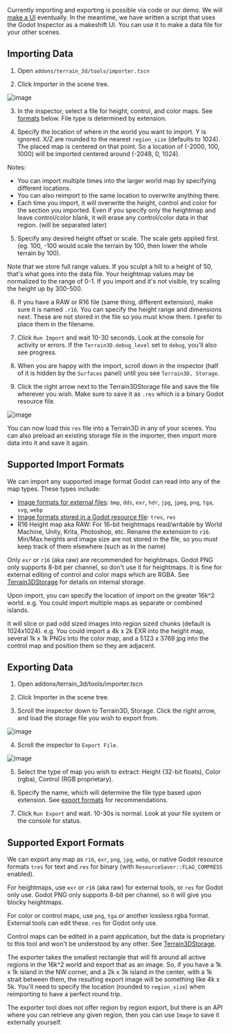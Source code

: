 Currently importing and exporting is possible via code or our demo. We will [make a UI](https://github.com/outobugi/GDExtensionTerrain/issues/81)  eventually. In the meantime, we have written a script that uses the Godot Inspector as a makeshift UI. You can use it to make a data file for your other scenes.

## Importing Data

1) Open `addons/terrain_3d/tools/importer.tscn`

2) Click Importer in the scene tree.

![image](https://github.com/outobugi/Terrain3D/assets/632766/e8a43428-a1e2-4db5-bb2c-1b0e7b40d81d)

3) In the inspector, select a file for height, control, and color maps. See [formats](#supported-import-formats) below. File type is determined by extension.

4) Specify the location of where in the world you want to import. Y is ignored. X/Z are rounded to the nearest `region_size` (defaults to 1024). The placed map is centered on that point. So a location of (-2000, 100, 1000) will be imported centered around (-2048, 0, 1024).

Notes:
* You can import multiple times into the larger world map by specifying different locations.
* You can also reimport to the same location to overwrite anything there. 
* Each time you import, it will overwrite the height, control and color for the section you imported. Even if you specify only the heightmap and leave control/color blank, it will erase any control/color data in that region. (will be separated later)

5) Specify any desired height offset or scale. The scale gets applied first. (eg. 100, -100 would scale the terrain by 100, then lower the whole terrain by 100).

Note that we store full range values. If you sculpt a hill to a height of 50, that's what goes into the data file. Your heightmap values may be normalized to the range of 0-1. If you import and it's not visible, try scaling the height up by 300-500.

6) If you have a RAW or R16 file (same thing, different extension), make sure it is named `.r16`. You can specify the height range and dimensions next. These are not stored in the file so you must know them. I prefer to place them in the filename.

7) Click `Run Import` and wait 10-30 seconds. Look at the console for activity or errors. If the `Terrain3D.debug_level` set to `debug`, you'll also see progress.

8) When you are happy with the import, scroll down in the inspector (half of it is hidden by the `Surfaces` panel) until you see `Terrain3D, Storage`.

9) Click the right arrow next to the Terrain3DStorage file and save the file wherever you wish. Make sure to save it as `.res` which is a binary Godot resource file. 

![image](https://github.com/outobugi/Terrain3D/assets/632766/a20d2320-03b4-4612-989e-a889d7737b88)

You can now load this `res` file into a Terrain3D in any of your scenes. You can also preload an existing storage file in the importer, then import more data into it and save it again.

## Supported Import Formats

We can import any supported image format Godot can read into any of the map types. These types include:
* [Image formats for external files](https://docs.godotengine.org/en/4.0/tutorials/assets_pipeline/importing_images.html#supported-image-formats): `bmp`, `dds`, `exr`, `hdr`, `jpg`, `jpeg`, `png`, `tga`, `svg`, `webp`
* [Image formats stored in a Godot resource file](https://docs.godotengine.org/en/4.0/classes/class_image.html#enum-image-format): `tres`, `res`
* R16 Height map aka RAW: For 16-bit heightmaps read/writable by World Machine, Unity, Krita, Photoshop, etc. Rename the extension to `r16`. Min/Max heights and image size are not stored in the file, so you must keep track of them elsewhere (such as in the name)

Only `exr` or `r16` (aka raw) are recommended for heightmaps. Godot PNG only supports 8-bit per channel, so don't use it for heightmaps. It is fine for external editing of control and color maps which are RGBA. See [Terrain3DStorage](https://github.com/outobugi/GDExtensionTerrain/wiki/Terrain3DStorage#internal-data-storage) for details on internal storage.

Upon import, you can specify the location of import on the greater 16k^2 world. e.g. You could import multiple maps as separate or combined islands.

It will slice or pad odd sized images into region sized chunks (default is 1024x1024). e.g. You could import a 4k x 2k EXR into the height map, several 1k x 1k PNGs into the color map, and a 5123 x 3769 jpg into the control map and position them so they are adjacent.


## Exporting Data

1) Open addons/terrain_3d/tools/importer.tscn

2) Click Importer in the scene tree.

3) Scroll the inspector down to Terrain3D, Storage. Click the right arrow, and load the storage file you wish to export from.

![image](https://github.com/outobugi/Terrain3D/assets/632766/2b6ad8f6-3f7d-45ef-bc4b-df74676e370b)

4) Scroll the inspector to `Export File`.

![image](https://github.com/outobugi/Terrain3D/assets/632766/536b5d10-d7d2-4791-8917-12cbb15a6e86)

5) Select the type of map you wish to extract: Height (32-bit floats), Color (rgba), Control (RGB proprietary).

6) Specify the name, which will determine the file type based upon extension. See [export formats](#supported-export-formats) for recommendations.

7) Click `Run Export` and wait. 10-30s is normal. Look at your file system or the console for status.

## Supported Export Formats

We can export any map as `r16`, `exr`, `png`, `jpg`, `webp`, or native Godot resource formats `tres` for text and `res` for binary (with `ResourceSaver::FLAG_COMPRESS` enabled).

For heightmaps, use `exr` or `r16` (aka raw) for external tools, or `res` for Godot only use. Godot PNG only supports 8-bit per channel, so it will give you blocky heightmaps.

For color or control maps, use `png`, `tga` or another lossless rgba format. External tools can edit these. `res` for Godot only use.

Control maps can be edited in a paint application, but the data is proprietary to this tool and won't be understood by any other. See [Terrain3DStorage](https://github.com/outobugi/GDExtensionTerrain/wiki/Terrain3DStorage#internal-data-storage).

The exporter takes the smallest rectangle that will fit around all active regions in the 16k^2 world and export that as an image. So, if you have a 1k x 1k island in the NW corner, and a 2k x 3k island in the center, with a 1k strait between them, the resulting export image will be something like 4k x 5k. You'll need to specify the location (rounded to `region_size`) when reimporting to have a perfect round trip.

The exporter tool does not offer region by region export, but there is an API where you can retrieve any given region, then you can use `Image` to save it externally yourself.
